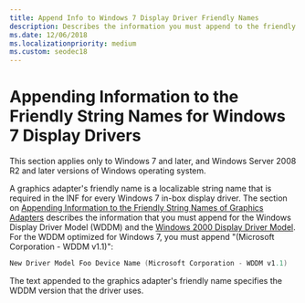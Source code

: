 ```yaml
---
title: Append Info to Windows 7 Display Driver Friendly Names
description: Describes the information you must append to the friendly string name for Windows 7 Display Drivers.
ms.date: 12/06/2018
ms.localizationpriority: medium
ms.custom: seodec18
---
```


# Appending Information to the Friendly String Names for Windows 7 Display Drivers


This section applies only to Windows 7 and later, and Windows Server 2008 R2 and later versions of Windows operating system.

A graphics adapter's friendly name is a localizable string name that is required in the INF for every Windows 7 in-box display driver. The section on [Appending Information to the Friendly String Names of Graphics Adapters](appending-information-to-the-friendly-string-names-of-graphics-adapter.md) describes the information that you must append for the Windows Display Driver Model (WDDM) and the [Windows 2000 Display Driver Model](windows-2000-display-driver-model-design-guide.md). For the WDDM optimized for Windows 7, you must append "(Microsoft Corporation - WDDM v1.1)":

```cpp
New Driver Model Foo Device Name (Microsoft Corporation - WDDM v1.1)
```

The text appended to the graphics adapter's friendly name specifies the WDDM version that the driver uses.

 

 





